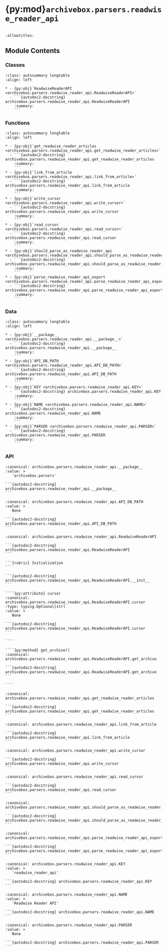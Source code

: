 # {py:mod}`archivebox.parsers.readwise_reader_api`

```{py:module} archivebox.parsers.readwise_reader_api
```

```{autodoc2-docstring} archivebox.parsers.readwise_reader_api
:allowtitles:
```

## Module Contents

### Classes

````{list-table}
:class: autosummary longtable
:align: left

* - {py:obj}`ReadwiseReaderAPI <archivebox.parsers.readwise_reader_api.ReadwiseReaderAPI>`
  - ```{autodoc2-docstring} archivebox.parsers.readwise_reader_api.ReadwiseReaderAPI
    :summary:
    ```
````

### Functions

````{list-table}
:class: autosummary longtable
:align: left

* - {py:obj}`get_readwise_reader_articles <archivebox.parsers.readwise_reader_api.get_readwise_reader_articles>`
  - ```{autodoc2-docstring} archivebox.parsers.readwise_reader_api.get_readwise_reader_articles
    :summary:
    ```
* - {py:obj}`link_from_article <archivebox.parsers.readwise_reader_api.link_from_article>`
  - ```{autodoc2-docstring} archivebox.parsers.readwise_reader_api.link_from_article
    :summary:
    ```
* - {py:obj}`write_cursor <archivebox.parsers.readwise_reader_api.write_cursor>`
  - ```{autodoc2-docstring} archivebox.parsers.readwise_reader_api.write_cursor
    :summary:
    ```
* - {py:obj}`read_cursor <archivebox.parsers.readwise_reader_api.read_cursor>`
  - ```{autodoc2-docstring} archivebox.parsers.readwise_reader_api.read_cursor
    :summary:
    ```
* - {py:obj}`should_parse_as_readwise_reader_api <archivebox.parsers.readwise_reader_api.should_parse_as_readwise_reader_api>`
  - ```{autodoc2-docstring} archivebox.parsers.readwise_reader_api.should_parse_as_readwise_reader_api
    :summary:
    ```
* - {py:obj}`parse_readwise_reader_api_export <archivebox.parsers.readwise_reader_api.parse_readwise_reader_api_export>`
  - ```{autodoc2-docstring} archivebox.parsers.readwise_reader_api.parse_readwise_reader_api_export
    :summary:
    ```
````

### Data

````{list-table}
:class: autosummary longtable
:align: left

* - {py:obj}`__package__ <archivebox.parsers.readwise_reader_api.__package__>`
  - ```{autodoc2-docstring} archivebox.parsers.readwise_reader_api.__package__
    :summary:
    ```
* - {py:obj}`API_DB_PATH <archivebox.parsers.readwise_reader_api.API_DB_PATH>`
  - ```{autodoc2-docstring} archivebox.parsers.readwise_reader_api.API_DB_PATH
    :summary:
    ```
* - {py:obj}`KEY <archivebox.parsers.readwise_reader_api.KEY>`
  - ```{autodoc2-docstring} archivebox.parsers.readwise_reader_api.KEY
    :summary:
    ```
* - {py:obj}`NAME <archivebox.parsers.readwise_reader_api.NAME>`
  - ```{autodoc2-docstring} archivebox.parsers.readwise_reader_api.NAME
    :summary:
    ```
* - {py:obj}`PARSER <archivebox.parsers.readwise_reader_api.PARSER>`
  - ```{autodoc2-docstring} archivebox.parsers.readwise_reader_api.PARSER
    :summary:
    ```
````

### API

````{py:data} __package__
:canonical: archivebox.parsers.readwise_reader_api.__package__
:value: >
   'archivebox.parsers'

```{autodoc2-docstring} archivebox.parsers.readwise_reader_api.__package__
```

````

````{py:data} API_DB_PATH
:canonical: archivebox.parsers.readwise_reader_api.API_DB_PATH
:value: >
   None

```{autodoc2-docstring} archivebox.parsers.readwise_reader_api.API_DB_PATH
```

````

`````{py:class} ReadwiseReaderAPI(api_token, cursor=None)
:canonical: archivebox.parsers.readwise_reader_api.ReadwiseReaderAPI

```{autodoc2-docstring} archivebox.parsers.readwise_reader_api.ReadwiseReaderAPI
```

```{rubric} Initialization
```

```{autodoc2-docstring} archivebox.parsers.readwise_reader_api.ReadwiseReaderAPI.__init__
```

````{py:attribute} cursor
:canonical: archivebox.parsers.readwise_reader_api.ReadwiseReaderAPI.cursor
:type: typing.Optional[str]
:value: >
   None

```{autodoc2-docstring} archivebox.parsers.readwise_reader_api.ReadwiseReaderAPI.cursor
```

````

````{py:method} get_archive()
:canonical: archivebox.parsers.readwise_reader_api.ReadwiseReaderAPI.get_archive

```{autodoc2-docstring} archivebox.parsers.readwise_reader_api.ReadwiseReaderAPI.get_archive
```

````

`````

````{py:function} get_readwise_reader_articles(api: archivebox.parsers.readwise_reader_api.ReadwiseReaderAPI)
:canonical: archivebox.parsers.readwise_reader_api.get_readwise_reader_articles

```{autodoc2-docstring} archivebox.parsers.readwise_reader_api.get_readwise_reader_articles
```
````

````{py:function} link_from_article(article: dict, sources: list)
:canonical: archivebox.parsers.readwise_reader_api.link_from_article

```{autodoc2-docstring} archivebox.parsers.readwise_reader_api.link_from_article
```
````

````{py:function} write_cursor(username: str, since: str)
:canonical: archivebox.parsers.readwise_reader_api.write_cursor

```{autodoc2-docstring} archivebox.parsers.readwise_reader_api.write_cursor
```
````

````{py:function} read_cursor(username: str) -> typing.Optional[str]
:canonical: archivebox.parsers.readwise_reader_api.read_cursor

```{autodoc2-docstring} archivebox.parsers.readwise_reader_api.read_cursor
```
````

````{py:function} should_parse_as_readwise_reader_api(text: str) -> bool
:canonical: archivebox.parsers.readwise_reader_api.should_parse_as_readwise_reader_api

```{autodoc2-docstring} archivebox.parsers.readwise_reader_api.should_parse_as_readwise_reader_api
```
````

````{py:function} parse_readwise_reader_api_export(input_buffer: typing.IO[str], **_kwargs) -> typing.Iterable[archivebox.index.schema.Link]
:canonical: archivebox.parsers.readwise_reader_api.parse_readwise_reader_api_export

```{autodoc2-docstring} archivebox.parsers.readwise_reader_api.parse_readwise_reader_api_export
```
````

````{py:data} KEY
:canonical: archivebox.parsers.readwise_reader_api.KEY
:value: >
   'readwise_reader_api'

```{autodoc2-docstring} archivebox.parsers.readwise_reader_api.KEY
```

````

````{py:data} NAME
:canonical: archivebox.parsers.readwise_reader_api.NAME
:value: >
   'Readwise Reader API'

```{autodoc2-docstring} archivebox.parsers.readwise_reader_api.NAME
```

````

````{py:data} PARSER
:canonical: archivebox.parsers.readwise_reader_api.PARSER
:value: >
   None

```{autodoc2-docstring} archivebox.parsers.readwise_reader_api.PARSER
```

````
